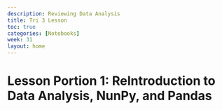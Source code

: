 ```yaml
---
description: Reviewing Data Analysis
title: Tri 3 Lesson
toc: true
categories: [Notebooks]
week: 31
layout: home
---
```



# Lesson Portion 1: ReIntroduction to Data Analysis, NunPy, and Pandas